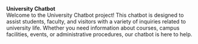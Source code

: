**University Chatbot**
<br>
Welcome to the University Chatbot project! This chatbot is designed to assist students, faculty, and visitors with a variety of inquiries related to university life. Whether you need information about courses, campus facilities, events, or administrative procedures, our chatbot is here to help.
